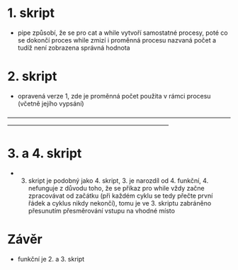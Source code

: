 # 1. skript
- pipe způsobí, že se pro cat a while vytvoří samostatné procesy, poté co se dokončí proces while zmizí i proměnná procesu nazvaná počet a tudíž není zobrazena správná hodnota

# 2. skript
- opravená verze 1, zde je proměnná počet použita v rámci procesu (včetně jejího vypsání)

——————————————————————————————————————————————————————————————

# 3. a 4. skript
- 3. skript je podobný jako 4. skript, 3. je narozdíl od 4. funkční, 4. nefunguje z důvodu toho, že se příkaz pro while vždy začne zpracovávat od začátku (při každém cyklu se tedy přečte první řádek a cyklus nikdy nekončí), tomu je ve 3. skriptu zabráněno přesunutím přesměrování vstupu na vhodné místo

# Závěr
- funkční je 2. a 3. skript
